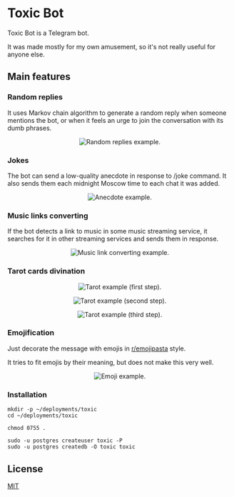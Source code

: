 # Toxic Bot

Toxic Bot is a Telegram bot.

It was made mostly for my own amusement, so it's not really useful
for anyone else.


## Main features

### Random replies

It uses Markov chain algorithm to generate a random reply when someone 
mentions the bot, or when it feels an urge to join the conversation with
its dumb phrases.

<p align="center"><img alt="Random replies example." src="./docs/img/chain.png" /></p>


### Jokes

The bot can send a low-quality anecdote in response to /joke command.
It also sends them each midnight Moscow time to each chat it was added.

<p align="center"><img alt="Anecdote example." src="./docs/img/anecdote.png" /></p>


### Music links converting

If the bot detects a link to music in some music streaming service, it searches
for it in other streaming services and sends them in response.

<p align="center"><img alt="Music link converting example." src="./docs/img/streaming.png" /></p>


### Tarot cards divination

<p align="center"><img alt="Tarot example (first step)." src="./docs/img/taro-1.png" /></p>
<p align="center"><img alt="Tarot example (second step)." src="./docs/img/taro-2.png" /></p>
<p align="center"><img alt="Tarot example (third step)." src="./docs/img/taro-3.png" /></p>


### Emojification

Just decorate the message with emojis in 
[r/emojipasta](https://www.reddit.com/r/emojipasta/) style.

It tries to fit emojis by their meaning, but does not make this very well.

<p align="center"><img alt="Emoji example." src="./docs/img/emoji.png" /></p>


### Installation

```shell
mkdir -p ~/deployments/toxic
cd ~/deployments/toxic

chmod 0755 .

sudo -u postgres createuser toxic -P
sudo -u postgres createdb -O toxic toxic
```


## License

[MIT](https://choosealicense.com/licenses/mit/)
